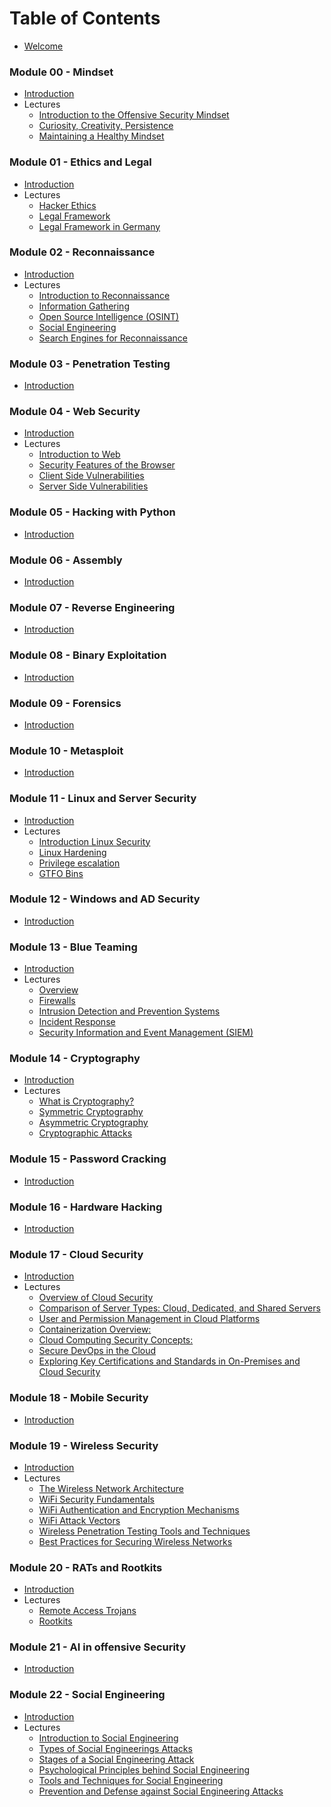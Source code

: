 # Table of Contents
* [Welcome](../README.md)

### Module 00 - Mindset
* [Introduction](./Module%2000%20-%20Mindset/introduction.md)
* Lectures
  * [Introduction to the Offensive Security Mindset](./Module%2000%20-%20Mindset/lectures/lecture_1_introduction.md)
  * [Curiosity, Creativity, Persistence](./Module%2000%20-%20Mindset/lectures/lecture_2_ccp.md)
  * [Maintaining a Healthy Mindset](./Module%2000%20-%20Mindset/lectures/lecture_3_mental_health.md)

### Module 01 - Ethics and Legal
* [Introduction](./Module%2001%20-%20Ethics%20and%20Legal/introduction.md)
* Lectures
  * [Hacker Ethics](./Module%2001%20-%20Ethics%20and%20Legal/lectures/lecture_1_ethics.md)
  * [Legal Framework](./Module%2001%20-%20Ethics%20and%20Legal/lectures/lecture_2_legal.md)
  * [Legal Framework in Germany](./Module%2001%20-%20Ethics%20and%20Legal/lectures/lecture_2a_legal_germany.md)

### Module 02 - Reconnaissance
* [Introduction](./Module%2002%20-%20Reconnaissance/introduction.md)
* Lectures
  * [Introduction to Reconnaissance](./Module%2002%20-%20Reconnaissance/lectures/lecture_1_introduction.md)
  * [Information Gathering](./Module%2002%20-%20Reconnaissance/lectures/lecture_2_information_gathering.md)
  * [Open Source Intelligence (OSINT)](./Module%2002%20-%20Reconnaissance/lectures/lecture_3_OSINT.md)
  * [Social Engineering](./Module%2002%20-%20Reconnaissance/lectures/lecture_4_social_engineering.md)
  * [Search Engines for Reconnaissance](./Module%2002%20-%20Reconnaissance/lectures/lecture_5_search_engines.md)

### Module 03 - Penetration Testing
* [Introduction](./Module%2003%20-%20Penetration%20Testing/introduction.md)

### Module 04 - Web Security
* [Introduction](./Module%2004%20-%20Web%20Security/introduction.md)
* Lectures
  * [Introduction to Web](./Module%2004%20-%20Web%20Security/lectures/lecture_1_introduction.md)
  * [Security Features of the Browser](./Module%2004%20-%20Web%20Security/lectures/lecture_2_security_features.md)
  * [Client Side Vulnerabilities](./Module%2004%20-%20Web%20Security/lectures/lecture_3_client_side.md)
  * [Server Side Vulnerabilities](./Module%2004%20-%20Web%20Security/lectures/lecture_4_server_side.md)

### Module 05 - Hacking with Python
* [Introduction](./Module%2005%20-%20Hacking%20with%20Python/introduction.md)

### Module 06 - Assembly
* [Introduction](./Module%2006%20-%20Assembly/introduction.md)

### Module 07 - Reverse Engineering
* [Introduction](./Module%2007%20-%20Reverse%20Engineering/introduction.md)

### Module 08 - Binary Exploitation
* [Introduction](./Module%2008%20-%20Binary%20Exploitation/introduction.md)

### Module 09 - Forensics
* [Introduction](./Module%2009%20-%20Forensics/introduction.md)

### Module 10 - Metasploit
* [Introduction](./Module%2010%20-%20Metasploit/introduction.md)

### Module 11 - Linux and Server Security
* [Introduction](./Module%2011%20-%20Linux%20and%20Server%20Security/introduction.md)
* Lectures
  * [Introduction Linux Security](./Module%2011%20-%20Linux%20and%20Server%20Security/lectures/lecture_1_introduction.md)
  * [Linux Hardening](./Module%2011%20-%20Linux%20and%20Server%20Security/lectures/lecture_2_hardening.md)
  * [Privilege escalation](./Module%2011%20-%20Linux%20and%20Server%20Security/lectures/lecture_3_privilege_escalation.md)
  * [GTFO Bins](./Module%2011%20-%20Linux%20and%20Server%20Security/lectures/lecture_4_GTFOBins.md)

### Module 12 - Windows and AD Security
* [Introduction](./Module%2012%20-%20Windows%20and%20AD%20Security/introduction.md)

### Module 13 - Blue Teaming
* [Introduction](./Module%2013%20-%20Blue%20Teaming/introduction.md)
* Lectures
  * [Overview](./Module%2013%20-%20Blue%20Teaming/lectures/lecture_1_Overview.md)
  * [Firewalls](./Module%2013%20-%20Blue%20Teaming/lectures/lecture_2_Firewalls.md)
  * [Intrusion Detection and Prevention Systems](./Module%2013%20-%20Blue%20Teaming/lectures/lecture_3_Intrusion_Detection_and_Prevention_Systems.md)
  * [Incident Response](./Module%2013%20-%20Blue%20Teaming/lectures/lecture_4_Incident_Response.md)
  * [Security Information and Event Management (SIEM)](./Module%2013%20-%20Blue%20Teaming/lectures/lecture_5_Security_Information_and_Event_Management.md)

### Module 14 - Cryptography
* [Introduction](./Module%2014%20-%20Cryptography/introduction.md)
* Lectures
  * [What is Cryptography?](./Module%2014%20-%20Cryptography/lectures/lecture_1_cryptography_intro.md)
  * [Symmetric Cryptography](./Module%2014%20-%20Cryptography/lectures/lecture_2_symmetric_cryptography.md)
  * [Asymmetric Cryptography](./Module%2014%20-%20Cryptography/lectures/lecture_3_asymmetric_cryptography.md)
  * [ Cryptographic Attacks](./Module%2014%20-%20Cryptography/lectures/lecture_4_cryptographic_attacks.md)

### Module 15 - Password Cracking
* [Introduction](./Module%2015%20-%20Password%20Cracking/introduction.md)

### Module 16 - Hardware Hacking
* [Introduction](./Module%2016%20-%20Hardware%20Hacking/introduction.md)

### Module 17 - Cloud Security
* [Introduction](./Module%2017%20-%20Cloud%20Security/introduction.md)
* Lectures
  * [Overview of Cloud Security](./Module%2017%20-%20Cloud%20Security/lectures/lecture_1_overview.md)
  * [Comparison of Server Types: Cloud, Dedicated, and Shared Servers](./Module%2017%20-%20Cloud%20Security/lectures/lecture_2_pros_cons.md)
  * [User and Permission Management in Cloud Platforms](./Module%2017%20-%20Cloud%20Security/lectures/lecture_3_authentication.md)
  * [Containerization Overview:](./Module%2017%20-%20Cloud%20Security/lectures/lecture_4_containerization.md)
  * [Cloud Computing Security Concepts:](./Module%2017%20-%20Cloud%20Security/lectures/lecture_5_security_concepts.md)
  * [Secure DevOps in the Cloud](./Module%2017%20-%20Cloud%20Security/lectures/lecture_6_secure_devops.md)
  * [Exploring Key Certifications and Standards in On-Premises and Cloud Security](./Module%2017%20-%20Cloud%20Security/lectures/lecture_7_certification.md)

### Module 18 - Mobile Security
* [Introduction](./Module%2018%20-%20Mobile%20Security/introduction.md)

### Module 19 - Wireless Security
* [Introduction](./Module%2019%20-%20Wireless%20Security/introduction.md)
* Lectures
  * [The Wireless Network Architecture](./Module%2019%20-%20Wireless%20Security/lectures/lecture_1_architecture.md)
  * [WiFi Security Fundamentals](./Module%2019%20-%20Wireless%20Security/lectures/lecture_2_security.md)
  * [WiFi Authentication and Encryption Mechanisms](./Module%2019%20-%20Wireless%20Security/lectures/lecture_3_authentication.md)
  * [WiFi Attack Vectors](./Module%2019%20-%20Wireless%20Security/lectures/lecture_4_wifi_attack_vectors.md)
  * [Wireless Penetration Testing Tools and Techniques](./Module%2019%20-%20Wireless%20Security/lectures/lecture_5_wifi_penetration_testing.md)
  * [Best Practices for Securing Wireless Networks](./Module%2019%20-%20Wireless%20Security/lectures/lecture_6_best_practices.md)

### Module 20 - RATs and Rootkits
* [Introduction](./Module%2020%20-%20RATs%20and%20Rootkits/introduction.md)
* Lectures
  * [Remote Access Trojans](./Module%2020%20-%20RATs%20and%20Rootkits/lectures/lecture_1_rats.md)
  * [Rootkits](./Module%2020%20-%20RATs%20and%20Rootkits/lectures/lecture_2_rootkits.md)

### Module 21 - AI in offensive Security
* [Introduction](./Module%2021%20-%20AI%20in%20offensive%20Security/introduction.md)

### Module 22 - Social Engineering
* [Introduction](./Module%2022%20-%20Social%20Engineering/introduction.md)
* Lectures
  * [Introduction to Social Engineering](./Module%2022%20-%20Social%20Engineering/lectures/lecture_1_Introduction_to_Social_Engineering.md)
  * [Types of Social Engineerings Attacks](./Module%2022%20-%20Social%20Engineering/lectures/lecture_2_Types_of_Social_Engineering_Attacks.md)
  * [Stages of a Social Engineering Attack](./Module%2022%20-%20Social%20Engineering/lectures/lecture_3_Stages_of_a_Social_Engineering_Attack.md)
  * [Psychological Principles behind Social Engineering](./Module%2022%20-%20Social%20Engineering/lectures/lecture_4_Psychological_Principles_behind_Social_Engineering.md)
  * [Tools and Techniques for Social Engineering](./Module%2022%20-%20Social%20Engineering/lectures/lecture_5_Tools_and_Techniques_for_Social_Engineering.md)
  * [Prevention and Defense against Social Engineering Attacks](./Module%2022%20-%20Social%20Engineering/lectures/lecture_6_Prevention_and_Defense_against_Social_Engineering_Attacks.md)
